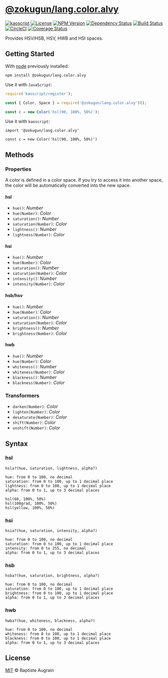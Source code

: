 [@zokugun/lang.color.alvy](https://github.com/ZokugunKS/lang.color.alvy)
==============================================================

[![kaoscript](https://img.shields.io/badge/language-kaoscript-orange.svg)](https://github.com/kaoscript/kaoscript)
[![License](https://img.shields.io/badge/license-MIT-blue.svg)](./LICENSE)
[![NPM Version](https://img.shields.io/npm/v/@zokugun/lang.color.alvy.svg?colorB=green)](https://www.npmjs.com/package/@zokugun/lang.color.alvy)
[![Dependency Status](https://badges.depfu.com/badges/09e68dbdaf54324daebb74822a3356d6/overview.svg)](https://depfu.com/github/ZokugunKS/lang.color.alvy)
[![Build Status](https://travis-ci.org/ZokugunKS/lang.color.alvy.svg?branch=master)](https://travis-ci.org/ZokugunKS/lang.color.alvy)
[![CircleCI](https://circleci.com/gh/ZokugunKS/lang.color.alvy/tree/master.svg?style=shield)](https://circleci.com/gh/ZokugunKS/lang.color.alvy/tree/master)
[![Coverage Status](https://img.shields.io/coveralls/ZokugunKS/lang.color.alvy/master.svg)](https://coveralls.io/github/ZokugunKS/lang.color.alvy)

Provides HSV/HSB, HSV, HWB and HSI spaces.

Getting Started
---------------

With [node](http://nodejs.org) previously installed:

	npm install @zokugun/lang.color.alvy

Use it with `JavaScript`:

```javascript
require('kaoscript/register');

const { Color, Space } = require('@zokugun/lang.color.alvy')();

const c = new Color('hsl(90, 100%, 50%)');
```

Use it with `kaoscript`:
```kaoscript
import '@zokugun/lang.color.alvy'

const c = new Color('hsl(90, 100%, 50%)')
```

Methods
-------

### Properties

A color is defined in a color space. If you try to access it into another space, the color will be automatically converted into the new space.

#### hsl

* `hue()`: *Number*
* `hue(Number)`: *Color*
* `saturation()`: *Number*
* `saturation(Number)`: *Color*
* `lightness()`: *Number*
* `lightness(Number)`: *Color*

#### hsi

* `hue()`: *Number*
* `hue(Number)`: *Color*
* `saturation()`: *Number*
* `saturation(Number)`: *Color*
* `intensity()`: *Number*
* `intensity(Number)`: *Color*

#### hsb/hsv

* `hue()`: *Number*
* `hue(Number)`: *Color*
* `saturation()`: *Number*
* `saturation(Number)`: *Color*
* `brightness()`: *Number*
* `brightness(Number)`: *Color*

#### hwb

* `hue()`: *Number*
* `hue(Number)`: *Color*
* `whiteness()`: *Number*
* `whiteness(Number)`: *Color*
* `blackness()`: *Number*
* `blackness(Number)`: *Color*

### Transformers

* `darken(Number)`: *Color*
* `lighten(Number)`: *Color*
* `desaturate(Number)`: *Color*
* `shift(Number)`: *Color*
* `unshift(Number)`: *Color*

Syntax
------

### hsl
```
hsla?(hue, saturation, lightness, alpha?)

hue: from 0 to 100, no decimal
saturation: from 0 to 100, up to 1 decimal place
lightness: from 0 to 100, up to 1 decimal place
alpha: from 0 to 1, up to 3 decimal places

hsl(60, 100%, 50%)
hsl(100grad, 100%, 50%)
hsl(yellow, 100%, 50%)
```

### hsi
```
hsia?(hue, saturation, intensity, alpha?)

hue: from 0 to 100, no decimal
saturation: from 0 to 100, up to 1 decimal place
intensity: from 0 to 255, no decimal
alpha: from 0 to 1, up to 3 decimal places
```

### hsb
```
hsba?(hue, saturation, brightness, alpha?)

hue: from 0 to 100, no decimal
saturation: from 0 to 100, up to 1 decimal place
brightness: from 0 to 100, up to 1 decimal place
alpha: from 0 to 1, up to 3 decimal places
```

### hwb
```
hwba?(hue, whiteness, blackness, alpha?)

hue: from 0 to 100, no decimal
whiteness: from 0 to 100, up to 1 decimal place
blackness: from 0 to 100, up to 1 decimal place
alpha: from 0 to 1, up to 3 decimal places
```

License
-------

[MIT](http://www.opensource.org/licenses/mit-license.php) &copy; Baptiste Augrain
